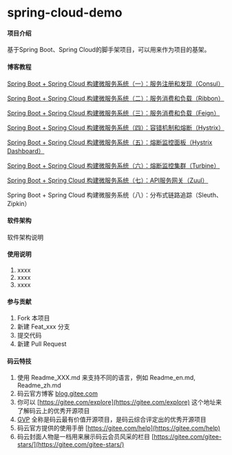 # spring-cloud-demo

#### 项目介绍
基于Spring Boot、Spring Cloud的脚手架项目，可以用来作为项目的基架。

#### 博客教程
[Spring Boot + Spring Cloud 构建微服务系统（一）：服务注册和发现（Consul）](https://www.cnblogs.com/xifengxiaoma/p/9798330.html)

[Spring Boot + Spring Cloud 构建微服务系统（二）：服务消费和负载（Ribbon）](https://www.cnblogs.com/xifengxiaoma/p/9805475.html)

[Spring Boot + Spring Cloud 构建微服务系统（三）：服务消费和负载（Feign）](https://www.cnblogs.com/xifengxiaoma/p/9806291.html)

[Spring Boot + Spring Cloud 构建微服务系统（四）：容错机制和熔断（Hystrix）](https://www.cnblogs.com/xifengxiaoma/p/9808958.html)

[Spring Boot + Spring Cloud 构建微服务系统（五）：熔断监控面板（Hystrix Dashboard）](https://www.cnblogs.com/xifengxiaoma/p/9809553.html)

[Spring Boot + Spring Cloud 构建微服务系统（六）：熔断监控集群（Turbine）](https://www.cnblogs.com/xifengxiaoma/p/9811513.html)

[Spring Boot + Spring Cloud 构建微服务系统（七）：API服务网关（Zuul）](http://https://www.cnblogs.com/xifengxiaoma/p/9835063.html)

Spring Boot + Spring Cloud 构建微服务系统（八）：分布式链路追踪（Sleuth、Zipkin）


#### 软件架构
软件架构说明

#### 使用说明

1. xxxx
2. xxxx
3. xxxx

#### 参与贡献

1. Fork 本项目
2. 新建 Feat_xxx 分支
3. 提交代码
4. 新建 Pull Request


#### 码云特技

1. 使用 Readme\_XXX.md 来支持不同的语言，例如 Readme\_en.md, Readme\_zh.md
2. 码云官方博客 [blog.gitee.com](https://blog.gitee.com)
3. 你可以 [https://gitee.com/explore](https://gitee.com/explore) 这个地址来了解码云上的优秀开源项目
4. [GVP](https://gitee.com/gvp) 全称是码云最有价值开源项目，是码云综合评定出的优秀开源项目
5. 码云官方提供的使用手册 [https://gitee.com/help](https://gitee.com/help)
6. 码云封面人物是一档用来展示码云会员风采的栏目 [https://gitee.com/gitee-stars/](https://gitee.com/gitee-stars/)